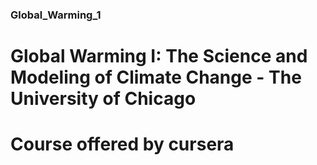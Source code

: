 ### Global_Warming_1

# Global Warming I: The Science and Modeling of Climate Change - The University of Chicago
# Course offered by cursera

